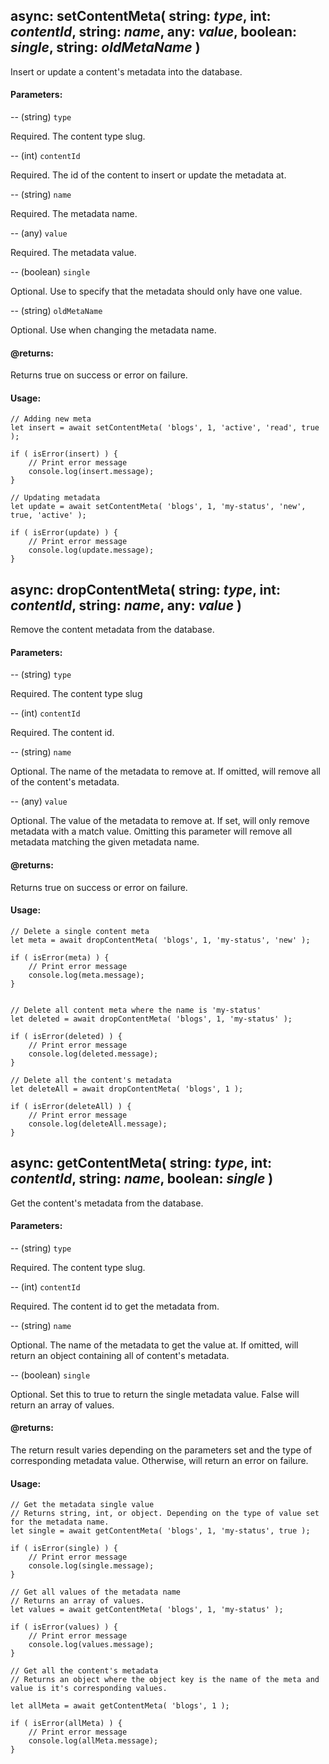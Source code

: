 async: setContentMeta( string: *type*, int: *contentId*, string: *name*, any: *value*, boolean: *single*, string: *oldMetaName* )
-

Insert or update a content's metadata into the database.

#### Parameters:

-- (string) `type`

Required. The content type slug.

-- (int) `contentId`

Required. The id of the content to insert or update the metadata at.

-- (string) `name`

Required. The metadata name.

-- (any) `value`

Required. The metadata value.

-- (boolean) `single`

Optional. Use to specify that the metadata should only have one value.

-- (string) `oldMetaName`

Optional. Use when changing the metadata name.

#### @returns:
Returns true on success or error on failure.

#### Usage:
~~~~
// Adding new meta
let insert = await setContentMeta( 'blogs', 1, 'active', 'read', true );

if ( isError(insert) ) {
    // Print error message
    console.log(insert.message);
}

// Updating metadata
let update = await setContentMeta( 'blogs', 1, 'my-status', 'new', true, 'active' );

if ( isError(update) ) {
    // Print error message
    console.log(update.message);
}
~~~~

async: dropContentMeta( string: *type*, int: *contentId*, string: *name*, any: *value* )
-
Remove the content metadata from the database.

#### Parameters:

-- (string) `type`

Required. The content type slug

-- (int) `contentId`

Required. The content id.

-- (string) `name`

Optional. The name of the metadata to remove at. If omitted, will remove all of the content's metadata.

-- (any) `value`

Optional. The value of the metadata to remove at. If set, will only remove metadata with a match value. Omitting this parameter will remove all metadata matching the given metadata name.

#### @returns:
Returns true on success or error on failure.

#### Usage:
~~~~
// Delete a single content meta
let meta = await dropContentMeta( 'blogs', 1, 'my-status', 'new' );

if ( isError(meta) ) {
    // Print error message
    console.log(meta.message);
}


// Delete all content meta where the name is 'my-status'
let deleted = await dropContentMeta( 'blogs', 1, 'my-status' );

if ( isError(deleted) ) {
    // Print error message
    console.log(deleted.message);
}

// Delete all the content's metadata
let deleteAll = await dropContentMeta( 'blogs', 1 );

if ( isError(deleteAll) ) {
    // Print error message
    console.log(deleteAll.message);
}
~~~~

async: getContentMeta( string: *type*, int: *contentId*, string: *name*, boolean: *single* )
-

Get the content's metadata from the database.

#### Parameters:

-- (string) `type`

Required. The content type slug.

-- (int) `contentId`

Required. The content id to get the metadata from.

-- (string) `name`

Optional. The name of the metadata to get the value at. If omitted, will return an object containing all of content's metadata.

-- (boolean) `single`

Optional. Set this to true to return the single metadata value. False will return an array of values.

#### @returns:
The return result varies depending on the parameters set and the type of corresponding metadata value. Otherwise, will return an error on failure.

#### Usage:
~~~~
// Get the metadata single value
// Returns string, int, or object. Depending on the type of value set for the metadata name.
let single = await getContentMeta( 'blogs', 1, 'my-status', true );

if ( isError(single) ) {
    // Print error message
    console.log(single.message);
}

// Get all values of the metadata name
// Returns an array of values.
let values = await getContentMeta( 'blogs', 1, 'my-status' );

if ( isError(values) ) {
    // Print error message
    console.log(values.message);
}

// Get all the content's metadata
// Returns an object where the object key is the name of the meta and value is it's corresponding values.

let allMeta = await getContentMeta( 'blogs', 1 );

if ( isError(allMeta) ) {
    // Print error message
    console.log(allMeta.message);
}
~~~~